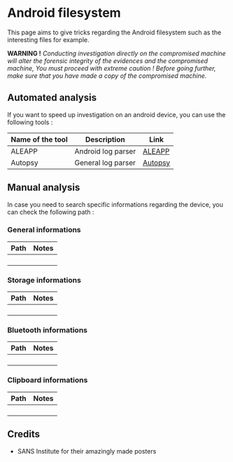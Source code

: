 # Android filesystem
This page aims to give tricks regarding the Android filesystem such as the interesting files for example.

**WARNING !**
*Conducting investigation directly on the compromised machine will alter the forensic integrity of the evidences and the compromised machine, You must proceed with extreme caution ! Before going further, make sure that you have made a copy of the compromised machine.*

## Automated analysis
If you want to speed up investigation on an android device, you can use the following tools : 

|Name of the tool|Description|Link|
|-|-|-|
|ALEAPP|Android log parser|[ALEAPP](https://github.com/abrignoni/ALEAPP)|
|Autopsy|General log parser|[Autopsy](https://www.autopsy.com/)|


## Manual analysis
In case you need to search specific informations regarding the device, you can check the following path :
### General informations

| Path | Notes | 
|-|-|
|||
|||
|||
|||

### Storage informations
| Path | Notes | 
|-|-|
|||
|||
|||
|||

### Bluetooth informations
| Path | Notes | 
|-|-|
|||
|||
|||
|||

### Clipboard informations
| Path | Notes | 
|-|-|
|||
|||
|||
|||

## Credits
- SANS Institute for their amazingly made posters
